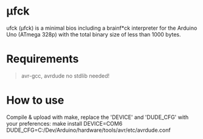 # µfck
ufck (µfck) is a minimal bios including a brainf*ck interpreter for the Arduino Uno (ATmega 328p) with the total binary size of less than 1000 bytes.

# Requirements
> avr-gcc, avrdude
> no stdlib needed!

# How to use
Compile & upload with make, replace the 'DEVICE' and 'DUDE_CFG' with your preferences:
	make install DEVICE=COM6 DUDE_CFG=C:/Dev/Arduino/hardware/tools/avr/etc/avrdude.conf
